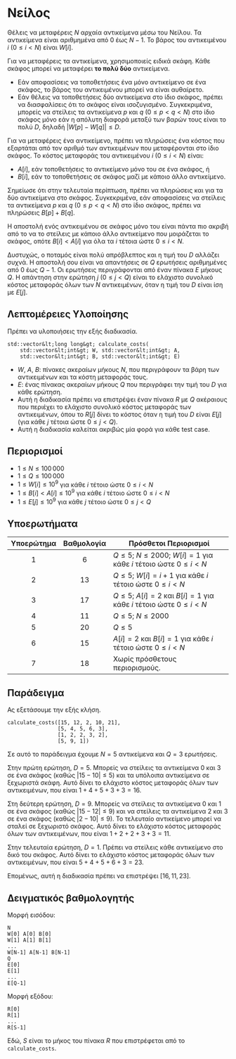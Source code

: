 # Νείλος

Θέλεις να μεταφέρεις $N$ αρχαία αντικείμενα μέσω του Νείλου. 
Τα αντικείμενα είναι αριθμημένα από $0$ έως $N-1$.
Το βάρος του αντικειμένου $i$ ($0 \leq i < N$) είναι $W[i]$.

Για να μεταφέρεις τα αντικείμενα, χρησιμοποιείς ειδικά σκάφη.
Κάθε σκάφος μπορεί να μεταφέρει **το πολύ δύο** αντικείμενα.

* Εάν αποφασίσεις να τοποθετήσεις ένα μόνο αντικείμενο σε ένα σκάφος, το βάρος του αντικειμένου μπορεί να είναι αυθαίρετο.
* Εάν θέλεις να τοποθετήσεις δύο αντικείμενα στο ίδιο σκάφος, πρέπει να διασφαλίσεις ότι το σκάφος είναι ισοζυγισμένο.
Συγκεκριμένα, μπορείς να στείλεις
τα αντικείμενα $p$ και $q$ ($0 \leq p < q < N$) στο ίδιο σκάφος μόνο εάν η απόλυτη διαφορά μεταξύ των βαρών τους είναι το πολύ $D$,
δηλαδή $|W[p] - W[q]| \leq D$.

Για να μεταφέρεις ένα αντικείμενο, πρέπει να πληρώσεις ένα κόστος
που εξαρτάται από τον αριθμό των αντικειμένων που μεταφέρονται στο ίδιο σκάφος.
Το κόστος μεταφοράς του αντικειμένου $i$ ($0 \leq i < N$) είναι:

* $A[i]$, εάν τοποθετήσεις το αντικείμενο μόνο του σε ένα σκάφος, ή
* $B[i]$, εάν το τοποθετήσεις σε σκάφος μαζί με κάποιο άλλο αντικείμενο.

Σημείωσε ότι στην τελευταία περίπτωση, πρέπει να πληρώσεις και για τα δύο αντικείμενα στο σκάφος.
Συγκεκριμένα, εάν αποφασίσεις να στείλεις
τα αντικείμενα $p$ και $q$ ($0 \leq p < q < N$) στο ίδιο σκάφος,
πρέπει να πληρώσεις $B[p] + B[q]$.

Η αποστολή ενός αντικειμένου σε σκάφος μόνο του είναι πάντα πιο ακριβή
από το να το στείλεις με κάποιο άλλο αντικείμενο που μοιράζεται το σκάφος,
οπότε $B[i] < A[i]$ για όλα τα $i$ τέτοια ώστε $0 \leq i < N$.

Δυστυχώς, ο ποταμός είναι πολύ απρόβλεπτος και η τιμή του $D$ αλλάζει συχνά.
Η αποστολή σου είναι να απαντήσεις σε $Q$ ερωτήσεις αριθμημένες από $0$ έως $Q-1$.
Οι ερωτήσεις περιγράφονται από έναν πίνακα $E$ μήκους $Q$.
Η απάντηση στην ερώτηση $j$ ($0 \leq j < Q$) είναι
το ελάχιστο συνολικό κόστος μεταφοράς όλων των $N$ αντικειμένων,
όταν η τιμή του $D$ είναι ίση με $E[j]$.

## Λεπτομέρειες Υλοποίησης

Πρέπει να υλοποιήσεις την εξής διαδικασία.

```
std::vector&lt;long long&gt; calculate_costs(
    std::vector&lt;int&gt; W, std::vector&lt;int&gt; A, 
    std::vector&lt;int&gt; B, std::vector&lt;int&gt; E)
```

* $W$, $A$, $B$: πίνακες ακεραίων μήκους $N$, που περιγράφουν τα βάρη των αντικειμένων και τα κόστη μεταφοράς τους.
* $E$: ένας πίνακας ακεραίων μήκους $Q$ που περιγράφει την τιμή του $D$ για κάθε ερώτηση.
* Αυτή η διαδικασία πρέπει να επιστρέψει έναν πίνακα $R$ με $Q$ ακέραιους
   που περιέχει το ελάχιστο συνολικό κόστος μεταφοράς των αντικειμένων,
   όπου το $R[j]$ δίνει το κόστος όταν η τιμή του $D$ είναι $E[j]$ (για κάθε $j$
   τέτοια ώστε $0 \leq j < Q$).
* Αυτή η διαδικασία καλείται ακριβώς μία φορά για κάθε test case.

## Περιορισμοί

* $1 \leq N \leq 100\,000$
* $1 \leq Q \leq 100\,000$
* $1 \leq W[i] \leq 10^{9}$
   για κάθε $i$ τέτοιο ώστε $0 \leq i < N$
* $1 \leq B[i] < A[i] \leq 10^{9}$
   για κάθε $i$ τέτοιο ώστε $0 \leq i < N$
* $1 \leq E[j] \leq 10^{9}$
   για κάθε $j$ τέτοιο ώστε $0 \leq j < Q$

## Υποερωτήματα

| Υποερώτημα | Βαθμολογία | Πρόσθετοι Περιορισμοί |
| :--------: | :--------: | ---------------------- |
| 1          | $6$        | $Q \leq 5$; $N \leq 2000$; $W[i] = 1$ για κάθε $i$ τέτοιο ώστε $0 \leq i < N$
| 2          | $13$       | $Q \leq 5$; $W[i] = i+1$ για κάθε $i$ τέτοιο ώστε $0 \leq i < N$
| 3          | $17$       | $Q \leq 5$; $A[i] = 2$ και $B[i] = 1$ για κάθε $i$ τέτοιο ώστε $0 \leq i < N$
| 4          | $11$       | $Q \leq 5$; $N \leq 2000$
| 5          | $20$       | $Q \leq 5$
| 6          | $15$       | $A[i] = 2$ και $B[i] = 1$ για κάθε $i$ τέτοιο ώστε $0 \leq i < N$
| 7          | $18$       | Χωρίς πρόσθετους περιορισμούς.

## Παράδειγμα

Ας εξετάσουμε την εξής κλήση.

```
calculate_costs([15, 12, 2, 10, 21],
                [5, 4, 5, 6, 3],
                [1, 2, 2, 3, 2],
                [5, 9, 1])
```

Σε αυτό το παράδειγμα έχουμε $N = 5$ αντικείμενα και $Q = 3$ ερωτήσεις.

Στην πρώτη ερώτηση, $D = 5$.
Μπορείς να στείλεις τα αντικείμενα $0$ και $3$ σε ένα σκάφος (καθώς $|15 - 10| \leq 5$) και τα υπόλοιπα αντικείμενα σε ξεχωριστά σκάφη.
Αυτό δίνει το ελάχιστο κόστος μεταφοράς όλων των αντικειμένων, που είναι $1+4+5+3+3 = 16$.

Στη δεύτερη ερώτηση, $D = 9$.
Μπορείς να στείλεις τα αντικείμενα $0$ και $1$ σε ένα σκάφος (καθώς $|15 - 12| \leq 9$) και να στείλεις τα αντικείμενα $2$ και $3$ σε ένα σκάφος (καθώς $|2 - 10| \leq 9$).
Το τελευταίο αντικείμενο μπορεί να σταλεί σε ξεχωριστό σκάφος.
Αυτό δίνει το ελάχιστο κόστος μεταφοράς όλων των αντικειμένων, που είναι $1+2+2+3+3 = 11$.

Στην τελευταία ερώτηση, $D = 1$. Πρέπει να στείλεις κάθε αντικείμενο στο δικό του σκάφος.
Αυτό δίνει το ελάχιστο κόστος μεταφοράς όλων των αντικειμένων, που είναι $5+4+5+6+3 = 23$.

Επομένως, αυτή η διαδικασία πρέπει να επιστρέψει $[16, 11, 23]$.


## Δειγματικός βαθμολογητής

Μορφή εισόδου:

```
N
W[0] A[0] B[0]
W[1] A[1] B[1]
...
W[N-1] A[N-1] B[N-1]
Q
E[0]
E[1]
...
E[Q-1]
```

Μορφή εξόδου:

```
R[0]
R[1]
...
R[S-1]
```

Εδώ, $S$ είναι το μήκος του πίνακα $R$ που επιστρέφεται από το `calculate_costs`.